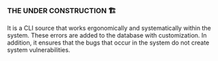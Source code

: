 ### THE UNDER CONSTRUCTION 🏗️
It is a CLI source that works ergonomically and systematically within the system. These errors are added to the database with customization. In addition, it ensures that the bugs that occur in the system do not create system vulnerabilities.